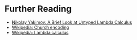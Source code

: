 # Further Reading

* [Nikolay Yakimov: A Brief Look at Untyped Lambda Calculus](https://serokell.io/blog/untyped-lambda-calculus)
* [Wikipedia: Church encoding](https://en.wikipedia.org/wiki/Church_encoding)
* [Wikipedia: Lambda calculus](https://en.wikipedia.org/wiki/Lambda_calculus)
